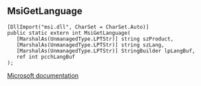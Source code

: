 ## MsiGetLanguage

```
[DllImport("msi.dll", CharSet = CharSet.Auto)]
public static extern int MsiGetLanguage(
   [MarshalAs(UnmanagedType.LPTStr)] string szProduct,
   [MarshalAs(UnmanagedType.LPTStr)] string szLang,
   [MarshalAs(UnmanagedType.LPTStr)] StringBuilder lpLangBuf,
   ref int pcchLangBuf
);
```

[Microsoft documentation](TODO)

